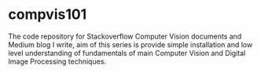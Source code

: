 # compvis101

 The code repository for Stackoverflow Computer Vision documents and Medium blog I write, aim of this series 
 is provide simple installation and low level understanding of fundamentals of main Computer Vision and Digital
 Image Processing techniques.